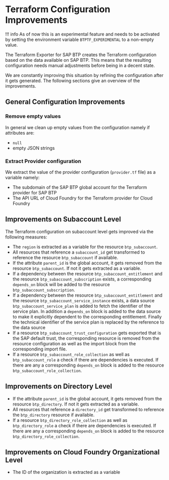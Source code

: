 # Terraform Configuration Improvements

!!! info
    As of now this is an experimental feature and needs to be activated by setting the environment variable `BTPTF_EXPERIMENTAL` to a non-empty value.

The Terraform Exporter for SAP BTP creates the Terraform configuration based on the data available on SAP BTP. This means that the resulting configuration needs manual adjustments before being in a decent state.

We are constantly improving this situation by refining the configuration after it gets generated. The following sections give an overview of the improvements.

## General Configuration Improvements

### Remove empty values

In general we clean up empty values from the configuration namely if attributes are:

- `null`
- empty JSON strings

### Extract Provider configuration

We extract the value of the provider configuration (`provider.tf` file) as a variable namely:

- The subdomain of the SAP BTP global account for the Terraform provider for SAP BTP
- The API URL of Cloud Foundry for the Terraform provider for Cloud Foundry

## Improvements on Subaccount Level

The Terraform configuration on subaccount level gets improved via the following measures:

- The `region` is extracted as a variable for the resource `btp_subaccount`.
- All resources that reference a `subaccount_id` get transformed to reference the resource `btp_subaccount` if available.
- If the attribute `parent_id` is the global account, it gets removed from the resource `btp_subaccount`. If not it gets extracted as a variable.
- If a dependency between the resource `btp_subaccount_entitlement` and the resource `btp_subaccount_subscription` exists, a corresponding `depends_on` block will be added to the resource `btp_subaccount_subscription`.
- If a dependency between the resource `btp_subaccount_entitlement` and the resource `btp_subaccount_service_instance` exists, a data source `btp_subaccount_service_plan` is added to fetch the identifier of the service plan. In addition a `depends_on` block is added to the data source to make it explicitly dependent to the corresponding entitlement. Finally the technical identifier of the service plan is replaced by the reference to the data source
- If a resource `btp_subaccount_trust_configuration` gets exported that is the SAP default trust, the corresponding resource is removed from the resource configuration as well as the import block from the corresponding import file.
- If a resource `btp_subaccount_role_collection` as well as `btp_subaccount_role` a check if there are dependencies is executed. If there are any a corresponding `depends_on` block is added to the resource `btp_subaccount_role_collection`.

## Improvements on Directory Level

- If the attribute `parent_id` is the global account, it gets removed from the resource `btp_directory`. If not it gets extracted as a variable.
- All resources that reference a `directory_id` get transformed to reference the `btp_directory` resource if available.
- If a resource `btp_directory_role_collection` as well as `btp_directory_role` a check if there are dependencies is executed. If there are any a corresponding `depends_on` block is added to the resource `btp_directory_role_collection`.


## Improvements on Cloud Foundry Organizational Level

- The ID of the organization is extracted as a variable
